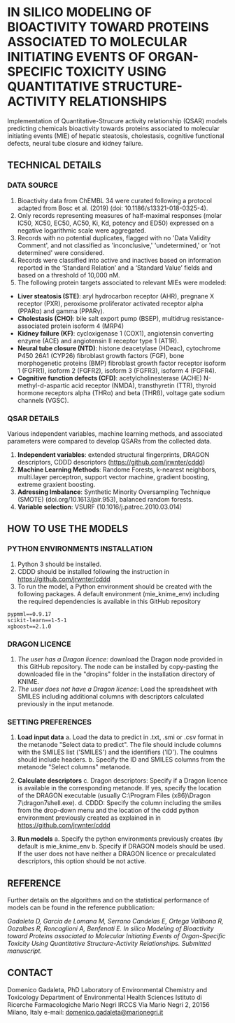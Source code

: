 # IN SILICO MODELING OF BIOACTIVITY TOWARD PROTEINS ASSOCIATED TO MOLECULAR INITIATING EVENTS OF ORGAN-SPECIFIC TOXICITY USING QUANTITATIVE STRUCTURE-ACTIVITY RELATIONSHIPS

Implementation of Quantitative-Strucure activity relationship (QSAR) models predicting chemicals bioactivity towards proteins associated to molecular initiating events (MIE) of hepatic steatosis, cholestasis, cognitive functional defects, neural tube closure and kidney failure. 

## TECHNICAL DETAILS

### DATA SOURCE
1. Bioactivity data from ChEMBL 34 were curated following a protocol adapted from Bosc et al. (2019) (doi: 10.1186/s13321-018-0325-4).
2. Only records representing measures of half-maximal responses (molar IC50, XC50, EC50, AC50, Ki, Kd, potency and ED50) expressed on a negative logarithmic scale were aggregated.
3. Records with no potential duplicates, flagged with no 'Data Validity Comment', and not classified as 'inconclusive,' 'undetermined,' or 'not determined' were considered.
4. Records were classified into active and inactives based on information reported in the ‘Standard Relation’ and a ‘Standard Value’ fields and based on a threshold of 10,000 nM.
5. The following protein targets associated to relevant MIEs were modeled:

- **Liver steatosis (STE)**: aryl hydrocarbon receptor (AHR), pregnane X receptor (PXR), peroxisome proliferator activated receptor alpha (PPARα) and gamma (PPARγ).
- **Cholestasis (CHO)**: bile salt export pump (BSEP), multidrug resistance-associated protein isoform 4 (MRP4)
- **Kidney failure (KF)**: cycloxigenase 1 (COX1), angiotensin converting enzyme (ACE) and angiotensin II receptor type 1 (AT1R).
- **Neural tube closure (NTD)**: histone deacetylase (HDeac), cytochrome P450 26A1 (CYP26) fibroblast growth factors (FGF), bone morphogenetic proteins (BMP) fibroblast growth factor receptor isoform 1 (FGFR1), isoform 2 (FGFR2), isoform 3 (FGFR3), isoform 4 (FGFR4).
- **Cognitive function defects (CFD)**: acetylcholinesterase (ACHE) N-methyl-d-aspartic acid receptor (NMDA), transthyretin (TTR), thyroid hormone receptors alpha (THRα) and beta (THRß), voltage gate sodium channels (VGSC).

### QSAR DETAILS
Various independent variables, machine learning methods, and associated parameters were compared to develop QSARs from the collected data.

1. **Independent variables**: extended structural fingerprints, DRAGON descriptors, CDDD descriptors (https://github.com/jrwnter/cddd)
2. **Machine Learning Methods**: Randome Forests, k-nearest neighbors, multi.layer perceptron, support vector machine, gradient boosting, extreme graxient boosting.
3. **Adressing Imbalance**: Synthetic Minority Oversampling Technique (SMOTE) (doi.org/10.1613/jair.953), balanced random forests.
3. **Variable selection**: VSURF (10.1016/j.patrec.2010.03.014)

## HOW TO USE THE MODELS

### PYTHON ENVIRONMENTS INSTALLATION
1. Python 3 should be installed.
2. CDDD should be installed following the instruction in https://github.com/jrwnter/cddd
3. To run the model, a Python environment should be created with the following packages. A default environment (mie_knime_env) including the required dependencies is available in this GitHub repository

```
pypmml==0.9.17
scikit-learn==1-5-1
xgboost==2.1.0
```

### DRAGON LICENCE
1. *The user has a Dragon licence:* download the Dragon node provided in this GitHub repository. The node can be installed by copy-pasting the downloaded file in the "dropins" folder in the installation directory of KNIME.
2. *The user does not have a Dragon licence*: Load the spreadsheet with SMILES including additional columns with descriptors calculated previously in the input metanode.

### SETTING PREFERENCES
1. **Load input data**
a. Load the data to predict in .txt, .smi or .csv format in the metanode "Select data to predict". The file should include columns with the SMILES list ('SMILES') and the identifiers ('ID'). The coulmns should include headers.
b. Specify the ID and SMILES columns from the metanode "Select columns" metanode.

3. **Calculate descriptors**
c. Dragon descriptors: Specify if a Dragon licence is available in the corresponding metanode. If yes, specify the location of the DRAGON executable (usually C:\Program Files (x86)\Dragon 7\dragon7shell.exe).
d. CDDD: Specify the column including the smiles from the drop-down menu and the location of the cddd python environment previously created as explained in in https://github.com/jrwnter/cddd

5. **Run models**
a. Specify the python environments previously creates (by default is mie_knime_env 
b. Specify if DRAGON models should be used. If the user does not have neither a DRAGON licence or precalculated descriptors, this option should be not active.

## REFERENCE
Further details on the algorithms and on the statistical performance of models can be found in the reference pubblication:

*Gadaleta D, Garcia de Lomana M, Serrano Candelas E, Ortega Vallbona R, Gozalbes R, Roncaglioni A, Benfenati E. In silico Modeling of Bioactivity toward Proteins associated to Molecular Initiating Events of Organ-Specific Toxicity Using Quantitative Structure-Activity Relationships. Submitted manuscript.*

## CONTACT
Domenico Gadaleta, PhD
Laboratory of Environmental Chemistry and Toxicology
Department of Environmental Health Sciences
Istituto di Ricerche Farmacologiche Mario Negri IRCCS 
Via Mario Negri 2, 20156 Milano, Italy 
e-mail: domenico.gadaleta@marionegri.it
